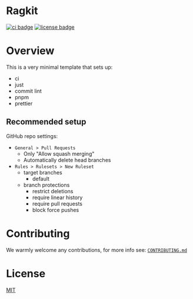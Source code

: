 # Ragkit

[![ci badge](https://github.com/ragkit/template-all/actions/workflows/ci.yml/badge.svg)](https://github.com/ragkit/template-all/actions)
[![license badge](https://img.shields.io/badge/license-MIT-blue)](./LICENSE)

# Overview

This is a very minimal template that sets up:

- ci
- just
- commit lint
- pnpm
- prettier

## Recommended setup

GitHub repo settings:

- `General > Pull Requests`
  - Only "Allow squash merging"
  - Automatically delete head branches
- `Rules > Rulesets > New Ruleset`
  - target branches
    - default
  - branch protections
    - restrict deletions
    - require linear history
    - require pull requests
    - block force pushes

# Contributing

We warmly welcome any contributions, for more info see: [`CONTRIBUTING.md`](./CONTRIBUTING.md)

# License

[MIT](./LICENSE)

